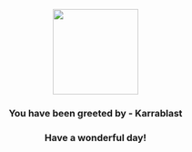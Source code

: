 <p align="center">
    <img src="https://raw.githubusercontent.com/PokeAPI/sprites/master/sprites/pokemon/588.png" width="150" height="150">
</p>
<h3 align="center">You have been greeted by - <b>Karrablast</b></h3>
<h3 align="center">Have a wonderful day!</h3>
